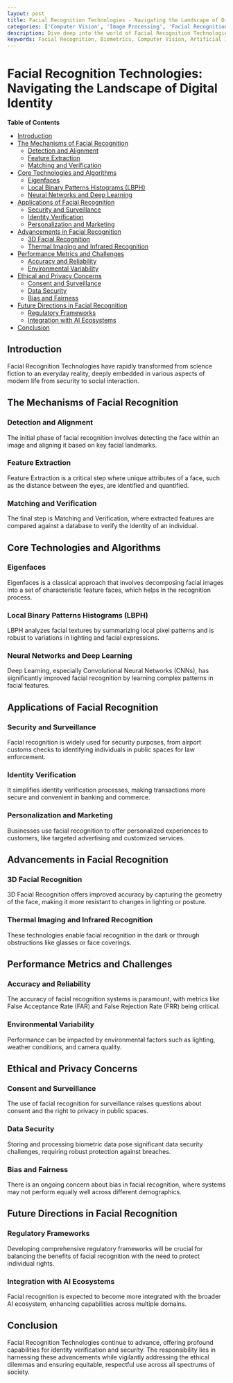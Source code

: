 ```yaml
---
layout: post
title: Facial Recognition Technologies - Navigating the Landscape of Digital Identity
categories: ['Computer Vision', 'Image Processing', 'Facial Recognition', 'Biometrics', 'AI']
description: Dive deep into the world of Facial Recognition Technologies, an integral part of Computer Vision that is reshaping security, identity verification, and personalization services. This article explores the sophisticated algorithms, diverse applications, ethical considerations, and future directions of facial recognition systems.
keywords: Facial Recognition, Biometrics, Computer Vision, Artificial Intelligence, Privacy, Security, Deep Learning
---
```


# Facial Recognition Technologies: Navigating the Landscape of Digital Identity

**Table of Contents**

- [Introduction](#introduction)
- [The Mechanisms of Facial Recognition](#the-mechanisms-of-facial-recognition)
  - [Detection and Alignment](#detection-and-alignment)
  - [Feature Extraction](#feature-extraction)
  - [Matching and Verification](#matching-and-verification)
- [Core Technologies and Algorithms](#core-technologies-and-algorithms)
  - [Eigenfaces](#eigenfaces)
  - [Local Binary Patterns Histograms (LBPH)](#local-binary-patterns-histograms-lbph)
  - [Neural Networks and Deep Learning](#neural-networks-and-deep-learning)
- [Applications of Facial Recognition](#applications-of-facial-recognition)
  - [Security and Surveillance](#security-and-surveillance)
  - [Identity Verification](#identity-verification)
  - [Personalization and Marketing](#personalization-and-marketing)
- [Advancements in Facial Recognition](#advancements-in-facial-recognition)
  - [3D Facial Recognition](#3d-facial-recognition)
  - [Thermal Imaging and Infrared Recognition](#thermal-imaging-and-infrared-recognition)
- [Performance Metrics and Challenges](#performance-metrics-and-challenges)
  - [Accuracy and Reliability](#accuracy-and-reliability)
  - [Environmental Variability](#environmental-variability)
- [Ethical and Privacy Concerns](#ethical-and-privacy-concerns)
  - [Consent and Surveillance](#consent-and-surveillance)
  - [Data Security](#data-security)
  - [Bias and Fairness](#bias-and-fairness)
- [Future Directions in Facial Recognition](#future-directions-in-facial-recognition)
  - [Regulatory Frameworks](#regulatory-frameworks)
  - [Integration with AI Ecosystems](#integration-with-ai-ecosystems)
- [Conclusion](#conclusion)

## Introduction

Facial Recognition Technologies have rapidly transformed from science fiction to an everyday reality, deeply embedded in various aspects of modern life from security to social interaction.

## The Mechanisms of Facial Recognition

### Detection and Alignment

The initial phase of facial recognition involves detecting the face within an image and aligning it based on key facial landmarks.

### Feature Extraction

Feature Extraction is a critical step where unique attributes of a face, such as the distance between the eyes, are identified and quantified.

### Matching and Verification

The final step is Matching and Verification, where extracted features are compared against a database to verify the identity of an individual.

## Core Technologies and Algorithms

### Eigenfaces

Eigenfaces is a classical approach that involves decomposing facial images into a set of characteristic feature faces, which helps in the recognition process.

### Local Binary Patterns Histograms (LBPH)

LBPH analyzes facial textures by summarizing local pixel patterns and is robust to variations in lighting and facial expressions.

### Neural Networks and Deep Learning

Deep Learning, especially Convolutional Neural Networks (CNNs), has significantly improved facial recognition by learning complex patterns in facial features.

## Applications of Facial Recognition

### Security and Surveillance

Facial recognition is widely used for security purposes, from airport customs checks to identifying individuals in public spaces for law enforcement.

### Identity Verification

It simplifies identity verification processes, making transactions more secure and convenient in banking and commerce.

### Personalization and Marketing

Businesses use facial recognition to offer personalized experiences to customers, like targeted advertising and customized services.

## Advancements in Facial Recognition

### 3D Facial Recognition

3D Facial Recognition offers improved accuracy by capturing the geometry of the face, making it more resistant to changes in lighting or posture.

### Thermal Imaging and Infrared Recognition

These technologies enable facial recognition in the dark or through obstructions like glasses or face coverings.

## Performance Metrics and Challenges

### Accuracy and Reliability

The accuracy of facial recognition systems is paramount, with metrics like False Acceptance Rate (FAR) and False Rejection Rate (FRR) being critical.

### Environmental Variability

Performance can be impacted by environmental factors such as lighting, weather conditions, and camera quality.

## Ethical and Privacy Concerns

### Consent and Surveillance

The use of facial recognition for surveillance raises questions about consent and the right to privacy in public spaces.

### Data Security

Storing and processing biometric data pose significant data security challenges, requiring robust protection against breaches.

### Bias and Fairness

There is an ongoing concern about bias in facial recognition, where systems may not perform equally well across different demographics.

## Future Directions in Facial Recognition

### Regulatory Frameworks

Developing comprehensive regulatory frameworks will be crucial for balancing the benefits of facial recognition with the need to protect individual rights.

### Integration with AI Ecosystems

Facial recognition is expected to become more integrated with the broader AI ecosystem, enhancing capabilities across multiple domains.

## Conclusion

Facial Recognition Technologies continue to advance, offering profound capabilities for identity verification and security. The responsibility lies in harnessing these advancements while vigilantly addressing the ethical dilemmas and ensuring equitable, respectful use across all spectrums of society.
